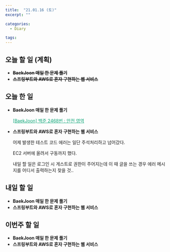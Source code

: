 ```yaml
---
title:  "21.01.16 (토)"
excerpt: ""

categories:
  - Diary

tags:
---
```


## 오늘 할 일 (계획)

- ~~**BaekJoon 매일 한 문제 풀기**~~
- ~~**스프링부트와 AWS로 혼자 구현하는 웹 서비스**~~

## 오늘 한 일

- **BaekJoon 매일 한 문제 풀기**

  <a href="https://nam-ki-bok.github.io/baekjoon/Baek_SafeArea/" style="color:#0FA678">[BaekJoon] 백준 2468번 : 안전 영역</a>

- **스프링부트와 AWS로 혼자 구현하는 웹 서비스**

  어제 발생한 테스트 코드 에러는 일단 주석처리하고 넘어갔다.

  EC2 서버에 올려서 구동까지 했다.

  내일 할 일은 로그인 시 게스트로 권한이 주어지는데 이 때 글을 쓰는 경우 에러 메시지를 어디서 출력하는지 찾을 것..


##  내일 할 일

- **BaekJoon 매일 한 문제 풀기**
- **스프링부트와 AWS로 혼자 구현하는 웹 서비스**


## 이번주 할 일

- **BaekJoon 매일 한 문제 풀기**
- **스프링부트와 AWS로 혼자 구현하는 웹 서비스**

<br>

